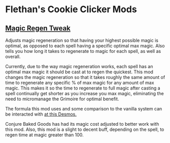 # Flethan's Cookie Clicker Mods
## [Magic Regen Tweak](https://flethan.github.io/Magic_Regen_Tweak/main.js)
Adjusts magic regeneration so that having your highest possible magic is optimal, as opposed to each spell having a specific optimal max magic. Also tells you how long it takes to regenerate to magic for each spell, as well as overall.

Currently, due to the way magic regeneration works, each spell has an optimal max magic it should be cast at to regen the quickest. This mod changes the magic regeneration so that it takes roughly the same amount of time to regenerate any specific % of max magic for any amount of max magic. This makes it so the time to regenerate to full magic after casting a spell continually get shorter as you increase you max magic, eliminating the need to micromanage the Grimoire for optimal benefit.

The formula this mod uses and some comparison to the vanilla system can be interacted with [at this Desmos.](https://www.desmos.com/calculator/us1po3yfhb)

Conjure Baked Goods has had its magic cost adjusted to better work with this mod. Also, this mod is a slight to decent buff, depending on the spell, to regen time at magic greater than 100.
